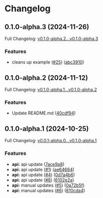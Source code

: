 # Changelog

## 0.1.0-alpha.3 (2024-11-26)

Full Changelog: [v0.1.0-alpha.2...v0.1.0-alpha.3](https://github.com/DoggyFiOfficial/doggyfi-sdk-node/compare/v0.1.0-alpha.2...v0.1.0-alpha.3)

### Features

* cleans up example ([#25](https://github.com/DoggyFiOfficial/doggyfi-sdk-node/issues/25)) ([abc3910](https://github.com/DoggyFiOfficial/doggyfi-sdk-node/commit/abc3910ba467e3a9516fa4b6e08ddb5f0a31e041))

## 0.1.0-alpha.2 (2024-11-12)

Full Changelog: [v0.1.0-alpha.1...v0.1.0-alpha.2](https://github.com/DoggyFiOfficial/doggyfi-sdk-node/compare/v0.1.0-alpha.1...v0.1.0-alpha.2)

### Features

* Update README.md ([40cdf94](https://github.com/DoggyFiOfficial/doggyfi-sdk-node/commit/40cdf94521b84e1fb8379c7c739adee0e2023f09))

## 0.1.0-alpha.1 (2024-10-25)

Full Changelog: [v0.0.1-alpha.0...v0.1.0-alpha.1](https://github.com/DoggyFiOfficial/doggyfi-sdk-node/compare/v0.0.1-alpha.0...v0.1.0-alpha.1)

### Features

* **api:** api update ([7ace9a8](https://github.com/DoggyFiOfficial/doggyfi-sdk-node/commit/7ace9a8c1d27a0673d56a5f6fb047062effae9c9))
* **api:** api update ([#1](https://github.com/DoggyFiOfficial/doggyfi-sdk-node/issues/1)) ([ae64664](https://github.com/DoggyFiOfficial/doggyfi-sdk-node/commit/ae64664ed31ebf5195c63fade5322c4b307bbf99))
* **api:** api update ([#4](https://github.com/DoggyFiOfficial/doggyfi-sdk-node/issues/4)) ([0d7a4b6](https://github.com/DoggyFiOfficial/doggyfi-sdk-node/commit/0d7a4b684a223358d55b23b507bb4be984e40eea))
* **api:** api update ([#8](https://github.com/DoggyFiOfficial/doggyfi-sdk-node/issues/8)) ([6102e2a](https://github.com/DoggyFiOfficial/doggyfi-sdk-node/commit/6102e2a5fb83fc24fdb19ca29b4b8b81b7f677bb))
* **api:** manual updates ([#5](https://github.com/DoggyFiOfficial/doggyfi-sdk-node/issues/5)) ([0a72b5f](https://github.com/DoggyFiOfficial/doggyfi-sdk-node/commit/0a72b5f939f08c85a6b45bdcf4067ec72a9093cf))
* **api:** manual updates ([#6](https://github.com/DoggyFiOfficial/doggyfi-sdk-node/issues/6)) ([810cda4](https://github.com/DoggyFiOfficial/doggyfi-sdk-node/commit/810cda466da4c157fcfe2085663cf7a67ce4d81d))
